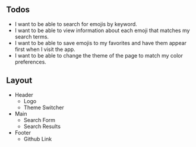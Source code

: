 ## Todos

- I want to be able to search for emojis by keyword.
- I want to be able to view information about each emoji that matches my search terms.
- I want to be able to save emojis to my favorites and have them appear first when I visit the app.
- I want to be able to change the theme of the page to match my color preferences.

## Layout

- Header
  - Logo
  - Theme Switcher
- Main
  - Search Form
  - Search Results
- Footer
  - Github Link
